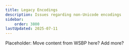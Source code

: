 ```yaml
---
title: Legacy Encodings
description: Issues regarding non-Unicode encodings
sidebar:
    order: 3800
lastUpdated: 2025-07-11
---
```


Placeholder: Move content from WSBP here? Add more?

